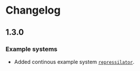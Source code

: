 # Changelog

## 1.3.0

### Example systems

- Added continous example system [`repressilator`](@ref).
